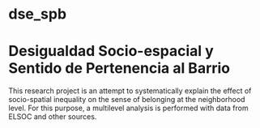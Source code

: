 # dse_spb
# Desigualdad Socio-espacial y Sentido de Pertenencia al Barrio
This research project is an attempt to systematically explain the effect of socio-spatial inequality on the sense of belonging at the neighborhood level. For this purpose, a multilevel analysis is performed with data from ELSOC and other sources.
